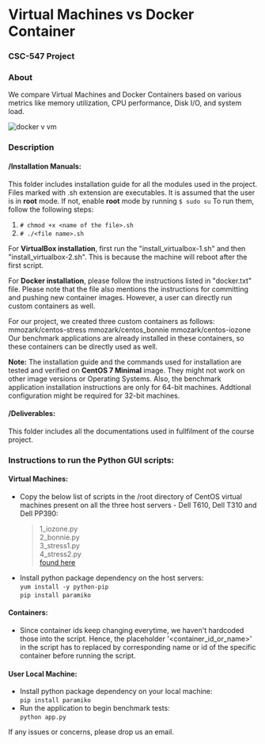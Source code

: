 # Virtual Machines vs Docker Container
###  CSC-547 Project

### About

We compare Virtual Machines and Docker Containers based on various metrics like memory utilization, CPU performance, Disk I/O, and system load.  
  
  ![docker v vm](https://user-images.githubusercontent.com/20236768/35098373-dac26262-fc21-11e7-8342-e284d8f1145c.jpg)
  
### Description

#### /Installation Manuals:

This folder includes installation guide for all the modules used in the project. Files marked with .sh extension are executables. It is assumed that the user is in __root__ mode. If not, enable __root__ mode by running `$ sudo su` To run them, follow the following steps:
1. `# chmod +x <name of the file>.sh`
2. `# ./<file name>.sh`

For __VirtualBox installation__, first run the "install_virtualbox-1.sh" and then "install_virtualbox-2.sh". This is because the machine will reboot after the first script.

For __Docker installation__, please follow the instructions listed in "docker.txt" file. Please note that the file also mentions the instructions for committing and pushing new container images. However, a user can directly run custom containers as well.

For our project, we created three custom containers as follows:
mmozark/centos-stress
mmozark/centos_bonnie
mmozark/centos-iozone
Our benchmark applications are already installed in these containers, so these containers can be directly used as well.


__Note:__ The installation guide and the commands used for installation are tested and verified on __CentOS 7 Minimal__ image. They might not work on other image versions or Operating Systems. Also, the benchmark application installation instructions are only for 64-bit machines. Addtional configuration might be required for 32-bit machines.

#### /Deliverables:

This folder includes all the documentations used in fullfilment of the course project.

### Instructions to run the Python GUI scripts:  
  
#### Virtual Machines:  
  * Copy the below list of scripts in the /root directory of CentOS virtual machines present on all the three host servers - Dell T610, Dell T310 and Dell PP390:
    >1_iozone.py  
    2_bonnie.py  
    3_stress1.py  
    4_stress2.py  
    [found here](/Virtual%20Machine%20Scripts)
  * Install python package dependency on the host servers:  
    `yum install -y python-pip`  
    `pip install paramiko`  
    
#### Containers:
  * Since container ids keep changing everytime, we haven't hardcoded those into the script. Hence, the placeholder  '<container_id_or_name>' in the script has to replaced by corresponding name or id of the specific container before running the script.
    
#### User Local Machine:  
  * Install python package dependency on your local machine:  
    `pip install paramiko`
  * Run the application to begin benchmark tests:  
    `python app.py`

If any issues or concerns, please drop us an email.
